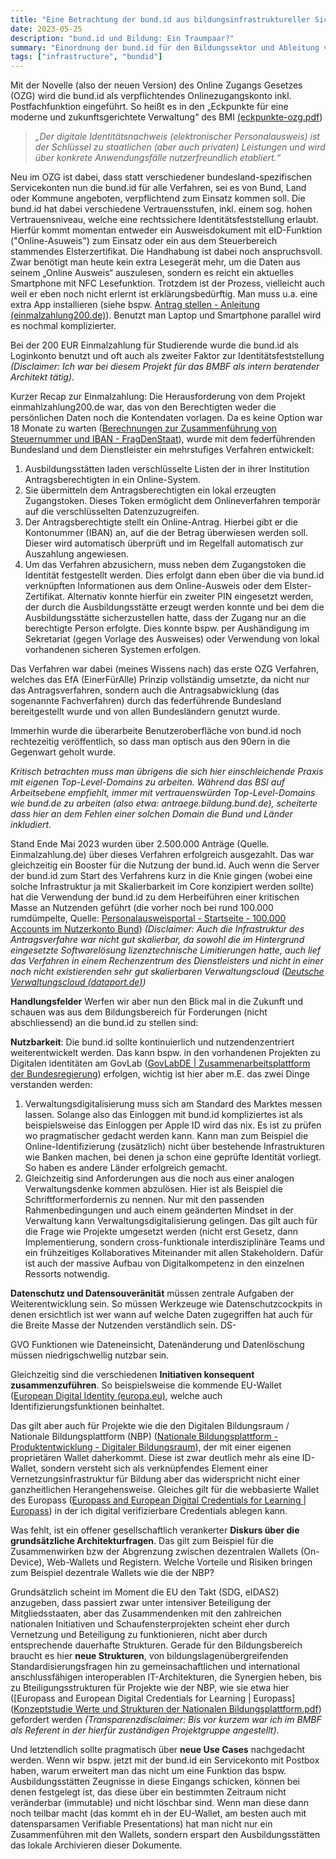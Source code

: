 ```yaml
---
title: "Eine Betrachtung der bund.id aus bildungsinfrastruktureller Sicht"
date: 2023-05-25
description: "bund.id und Bildung: Ein Traumpaar?"
summary: "Einordnung der bund.id für den Bildungssektor und Ableitung von mehreren Handlungsfeldern."
tags: ["infrastructure", "bundid"]
---
```


Mit der Novelle (also der neuen Version) des Online Zugangs Gesetzes (OZG) wird die bund.id als verpflichtendes Onlinezugangskonto inkl. Postfachfunktion eingeführt. So heißt es in den „Eckpunkte für eine moderne und zukunftsgerichtete Verwaltung“ des BMI [(eckpunkte-ozg.pdf](https://www.bmi.bund.de/SharedDocs/gesetzgebungsverfahren/DE/Downloads/kabinettsfassung/eckpunkte-ozg.pdf))

> *„Der digitale Identitätsnachweis (elektronischer Personalausweis) ist der Schlüssel zu staatlichen (aber auch privaten) Leistungen und wird über konkrete Anwendungsfälle nutzerfreundlich etabliert.“*

Neu im OZG ist dabei, dass statt verschiedener bundesland-spezifischen Servicekonten nun die bund.id  für alle Verfahren, sei es von Bund, Land oder Kommune angeboten, verpflichtend zum Einsatz kommen soll. Die bund.id hat dabei verschiedene Vertrauensstufen, inkl. einem sog. hohen Vertrauensniveau, welche eine rechtssichere Identitätsfeststellung erlaubt. Hierfür kommt momentan entweder ein Ausweisdokument mit eID-Funktion ("Online-Asuweis") zum Einsatz oder ein aus dem Steuerbereich stammendes Elsterzertifikat. 
Die Handhabung ist dabei noch anspruchsvoll. Zwar benötigt man heute kein extra Lesegerät mehr, um die Daten aus seinem „Online Ausweis“ auszulesen, sondern es reicht ein aktuelles Smartphone mit NFC Lesefunktion. Trotzdem ist der Prozess, vielleicht auch weil er eben noch nicht erlernt ist erklärungsbedürftig. Man muss u.a. eine extra App installieren (siehe bspw. [Antrag stellen - Anleitung (einmalzahlung200.de)](https://www.einmalzahlung200.de/eppsg-de/anleitung-antrag)). Benutzt man Laptop und Smartphone parallel wird es nochmal komplizierter.

Bei der 200 EUR Einmalzahlung für Studierende wurde die bund.id als Loginkonto benutzt und oft auch als zweiter Faktor zur Identitätsfeststellung *(Disclaimer: Ich war bei diesem Projekt für das BMBF als intern beratender Architekt tätig)*. 

Kurzer Recap zur Einmalzahlung: Die Herausforderung von dem Projekt einmahlzahlung200.de war, das von den Berechtigten weder die persönlichen Daten noch die Kontendaten vorlagen. Da es keine Option war 18 Monate zu warten ([Berechnungen zur Zusammenführung von Steuernummer und IBAN - FragDenStaat](https://fragdenstaat.de/anfrage/berechnungen-zur-zusammenfuehrung-von-steuernummer-und-iban/#nachricht-731510)), wurde  mit dem federführenden Bundesland und dem Dienstleister ein mehrstufiges Verfahren entwickelt:

1. Ausbildungsstätten laden verschlüsselte Listen der in ihrer Institution Antragsberechtigten in ein Online-System. 
1. Sie übermitteln dem Antragsberechtigten ein lokal erzeugten Zugangstoken. Dieses Token ermöglicht dem Onlineverfahren temporär auf die verschlüsselten Datenzuzugreifen.
1. Der Antragsberechtigte stellt ein Online-Antrag. Hierbei gibt er die Kontonummer (IBAN) an, auf die der Betrag überwiesen werden soll. Dieser wird automatisch überprüft und im Regelfall automatisch zur Auszahlung angewiesen.
1. Um das Verfahren abzusichern, muss neben dem Zugangstoken die Identität festgestellt werden. Dies erfolgt dann eben über die via bund.id verknüpften Informationen aus dem Online-Ausweis oder dem Elster-Zertifikat. Alternativ konnte hierfür ein zweiter PIN eingesetzt werden, der durch die Ausbildungsstätte erzeugt werden konnte und bei dem die Ausbildungsstätte sicherzustellen hatte, dass der Zugang nur an die berechtigte Person erfolgte. Dies konnte bspw.  per Aushändigung im Sekretariat (gegen Vorlage des Ausweises) oder Verwendung von lokal vorhandenen sicheren Systemen erfolgen.

Das Verfahren war dabei (meines Wissens nach) das erste OZG Verfahren, welches das EfA (EinerFürAlle) Prinzip vollständig umsetzte, da nicht nur das Antragsverfahren, sondern auch die Antragsabwicklung (das sogenannte Fachverfahren) durch das federführende Bundesland bereitgestellt wurde und von allen Bundesländern genutzt wurde.

Immerhin wurde die überarbeite Benutzeroberfläche von bund.id noch rechtezeitig veröffentlich, so dass man optisch aus den 90ern in die Gegenwart geholt wurde.

*Kritisch betrachten muss man übrigens die sich hier einschleichende Praxis mit eigenen Top-Level-Domains zu arbeiten. Während das BSI auf Arbeitsebene empfiehlt, immer mit vertrauenswürden Top-Level-Domains wie bund.de zu arbeiten (also etwa: antraege.bildung.bund.de), scheiterte dass hier an dem Fehlen einer solchen Domain die Bund und Länder inkludiert.* 

Stand Ende Mai 2023 wurden über 2.500.000 Anträge (Quelle. Einmalzahlung.de)  über dieses Verfahren erfolgreich ausgezahlt. Das war gleichzeitig ein Booster für die Nutzung der bund.id. Auch wenn die Server der bund.id zum Start des Verfahrens kurz in die Knie gingen (wobei eine solche Infrastruktur ja mit Skalierbarkeit im Core konzipiert werden sollte) hat die Verwendung der bund.id zu dem Herbeiführen einer kritischen Masse an Nutzenden geführt (die vorher noch bei rund 100.000 rumdümpelte, Quelle:  [Personalausweisportal - Startseite - 100.000 Accounts im Nutzerkonto Bund](https://www.personalausweisportal.de/SharedDocs/kurzmeldungen/Webs/PA/DE/2022/02_Nutzerkonto_Bund.html)) 
*(Disclaimer: Auch die Infrastruktur des Antragsverfahre war nicht gut skalierbar, da sowohl die  im Hintergrund eingesetzte Softwarelösung lizenztechnische Limitierungen hatte, auch lief das Verfahren in einem Rechenzentrum des Dienstleisters und nicht in einer noch nicht existierenden sehr gut skalierbaren Verwaltungscloud  ([Deutsche Verwaltungscloud (dataport.de)](https://www.dataport.de/was-wir-bewegen/thema/deutsche-verwaltungscloud/))*

**Handlungsfelder**
Werfen wir aber nun den Blick mal in die Zukunft und schauen was aus dem Bildungsbereich für Forderungen (nicht abschliessend) an die bund.id zu stellen sind:

**Nutzbarkeit**: Die bund.id sollte kontinuierlich und nutzendenzentriert weiterentwickelt werden. Das kann bspw. in den vorhandenen Projekten zu Digitalen identitäten am GovLab ([GovLabDE | Zusammenarbeitsplattform der Bundesregierung](https://www.govlab.bund.de/Webs/GovLab/DE/startseite/startseite-node.html)) erfolgen, wichtig ist hier aber m.E. das zwei Dinge verstanden werden:

1) Verwaltungsdigitalisierung muss sich am Standard des Marktes messen lassen. Solange also das Einloggen mit bund.id kompliziertes ist als beispielsweise  das Einloggen per Apple ID wird das nix. Es ist zu prüfen wo pragmatischer gedacht werden kann. Kann man zum Beispiel die Online-Identifizierung (zusätzlich) nicht über bestehende Infrastrukturen wie Banken machen, bei denen ja schon eine geprüfte Identität vorliegt. So haben es andere Länder erfolgreich gemacht.
1) Gleichzeitig sind Anforderungen aus die noch aus einer analogen Verwaltungsdenke kommen abzulösen. Hier ist als Beispiel die Schriftformerfordernis zu nennen. Nur mit den passenden Rahmenbedingungen und auch einem geänderten Mindset in der Verwaltung kann Verwaltungsdigitalisierung gelingen. Das gilt auch für die Frage wie Projekte umgesetzt werden (nicht erst Gesetz, dann Implementierung, sondern cross-funktionale interdisziplinäre Teams und ein frühzeitiges Kollaboratives Miteinander mit allen Stakeholdern. Dafür ist auch der massive Aufbau von Digitalkompetenz in den einzelnen Ressorts notwendig.

**Datenschutz und Datensouveränität** müssen zentrale Aufgaben der Weiterentwicklung sein. So müssen Werkzeuge wie Datenschutzcockpits in denen ersichtlich ist wer wann auf welche Daten zugegriffen hat auch für die Breite Masse der Nutzenden verständlich sein. DS-

GVO Funktionen wie Dateneinsicht, Datenänderung und Datenlöschung müssen niedrigschwellig nutzbar sein.

Gleichzeitig sind die verschiedenen **Initiativen konsequent zusammenzuführen**. So beispielsweise die kommende EU-Wallet ([European Digital Identity (europa.eu)](https://commission.europa.eu/strategy-and-policy/priorities-2019-2024/europe-fit-digital-age/european-digital-identity_en), welche auch Identifizierungsfunktionen beinhaltet.

Das gilt aber auch für Projekte wie die den Digitalen Bildungsraum / Nationale Bildungsplattform (NBP)  ([Nationale Bildungsplattform - Produktentwicklung - Digitaler Bildungsraum](https://bildungsraum.de/display/PROD/Nationale+Bildungsplattform)), der mit einer eigenen proprietären Wallet daherkommt. Diese ist zwar deutlich mehr als eine ID-Wallet, sondern versteht sich als  verknüpfendes Element einer Vernetzungsinfrastruktur für Bildung aber das widerspricht nicht einer ganzheitlichen Herangehensweise. Gleiches gilt für die  webbasierte Wallet des Europass ([Europass and European Digital Credentials for Learning | Europass](https://europa.eu/europass/en/europass-and-european-digital-credentials-learning)) in der ich digital verifizierbare Credentials ablegen kann.

Was fehlt, ist ein offener gesellschaftlich verankerter **Diskurs über die grundsätzliche Architekturfragen**. Das gilt zum Beispiel für die Zusammenwirken bzw der Abgrenzung zwischen dezentralen Wallets (On-Device), Web-Wallets und Registern. Welche Vorteile und Risiken bringen zum Beispiel dezentrale Wallets wie die der NBP? 

Grundsätzlich scheint im Moment die EU den Takt (SDG, eIDAS2) anzugeben, dass passiert zwar unter intensiver Beteiligung der Mitgliedsstaaten, aber das Zusammendenken mit den zahlreichen nationalen Initiativen und Schaufensterprojekten scheint eher durch Vernetzung und Beteiligung zu funktionieren, nicht aber durch entsprechende dauerhafte Strukturen. Gerade für den Bildungsbereich braucht es hier **neue Strukturen**, von bildungslagenübergreifenden Standardisierungsfragen hin zu gemeinsachaftlichen und international anschlussfähigen interoperablen IT-Architekturen, die Synergien heben, bis zu Bteiligungsstrukturen für Projekte wie der NBP, wie sie etwa hier ([Europass and European Digital Credentials for Learning | Europass]([Konzeptstudie Werte und Strukturen der Nationalen Bildungsplattform.pdf](https://commons.wikimedia.org/wiki/File:Konzeptstudie_Werte_und_Strukuren_der_Nationalen_Bildungsplattform.pdf)) gefordert werden
*(Transparenzdisclaimer: Bis vor kurzem war ich im BMBF als Referent in der hierfür zuständigen Projektgruppe angestellt)*.

Und letztendlich sollte pragmatisch über **neue Use Cases** nachgedacht werden. Wenn wir bspw. jetzt mit der bund.id ein Servicekonto mit Postbox haben, warum erweitert man das nicht um eine Funktion das bspw. Ausbildungsstätten Zeugnisse in diese Eingangs schicken, können bei denen festgelegt ist, das diese über ein bestimmten Zeitraum nicht veränderbar (immutable)  und nicht löschbar sind. Wenn man diese dann noch teilbar macht (das kommt eh in der EU-Wallet, am besten auch mit datensparsamen Verifiable Presentations) hat man nicht nur ein Zusammenführen mit den Wallets, sondern erspart den Ausbildungsstätten das lokale Archivieren dieser Dokumente.


